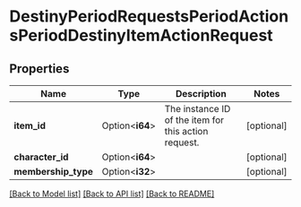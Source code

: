 # DestinyPeriodRequestsPeriodActionsPeriodDestinyItemActionRequest

## Properties

Name | Type | Description | Notes
------------ | ------------- | ------------- | -------------
**item_id** | Option<**i64**> | The instance ID of the item for this action request. | [optional]
**character_id** | Option<**i64**> |  | [optional]
**membership_type** | Option<**i32**> |  | [optional]

[[Back to Model list]](../README.md#documentation-for-models) [[Back to API list]](../README.md#documentation-for-api-endpoints) [[Back to README]](../README.md)


